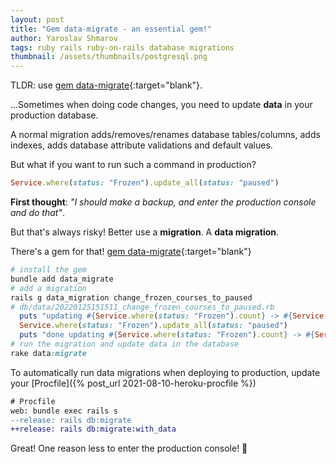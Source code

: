 ```yaml
---
layout: post
title: "Gem data-migrate - an essential gem!"
author: Yaroslav Shmarov
tags: ruby rails ruby-on-rails database migrations
thumbnail: /assets/thumbnails/postgresql.png
---
```


TLDR: use [gem data-migrate](https://github.com/ilyakatz/data-migrate){:target="blank"}.

...Sometimes when doing code changes, you need to update **data** in your production database.

A normal migration adds/removes/renames database tables/columns, adds indexes, adds database attribute validations and default values.

But what if you want to run such a command in production?

```ruby
Service.where(status: "Frozen").update_all(status: "paused")
```

**First thought**: *"I should make a backup, and enter the production console and do that"*. 

But that's always risky! Better use a **migration**. A **data migration**.

There's a gem for that! [gem data-migrate](https://github.com/ilyakatz/data-migrate){:target="blank"}

```ruby
# install the gem
bundle add data_migrate
# add a migration
rails g data_migration change_frozen_courses_to_paused
# db/data/20220125151511_change_frozen_courses_to_paused.rb
  puts "updating #{Service.where(status: "Frozen").count} -> #{Service.where(status: "paused").count}"
  Service.where(status: "Frozen").update_all(status: "paused")
  puts "done updating #{Service.where(status: "Frozen").count} -> #{Service.where(status: "paused").count}"
# run the migration and update data in the database
rake data:migrate
```

To automatically run data migrations when deploying to production, update your [Procfile]({% post_url 2021-08-10-heroku-procfile %})

```diff
# Procfile
web: bundle exec rails s
--release: rails db:migrate
++release: rails db:migrate:with_data
```

Great! One reason less to enter the production console! 🚀
